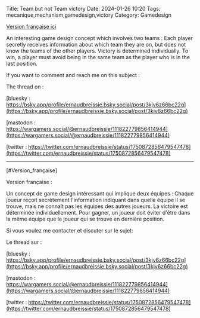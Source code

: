 Title: Team but not Team victory
Date: 2024-01-26 10:20
Tags: mecanique,mechanism,gamedesign,victory
Category: Gamedesign

[Version française ici](#Version_française)

An interesting game design concept which  involves two teams : Each player secretly receives information about which team they are on, but does not know the teams of the other players. Victory is determined individually. To win, a player must avoid being in the same team as the player who is in the last position.


If you want to comment and reach me on this subject :

The thread on :


[bluesky : https://bsky.app/profile/ernaudbreissie.bsky.social/post/3kjv6z66bc22g](https://bsky.app/profile/ernaudbreissie.bsky.social/post/3kjv6z66bc22g)


[mastodon : https://wargamers.social/@ernaudbreissie/111822779856414944](https://wargamers.social/@ernaudbreissie/111822779856414944)


[twitter : https://twitter.com/ernaudbreissie/status/1750872856479547478](https://twitter.com/ernaudbreissie/status/1750872856479547478)


______________________

[#Version_française]

Version française :


Un concept de game design intéressant qui implique deux équipes : Chaque joueur reçoit secrètement l'information indiquant dans quelle équipe il se trouve, mais ne connaît pas les équipes des autres joueurs. La victoire est déterminée individuellement. Pour gagner, un joueur doit éviter d'être dans la même équipe que le joueur qui se trouve en dernière position.



Si vous voulez me contacter et discuter sur le sujet:

Le thread sur :


[bluesky : https://bsky.app/profile/ernaudbreissie.bsky.social/post/3kjv6z66bc22g](https://bsky.app/profile/ernaudbreissie.bsky.social/post/3kjv6z66bc22g)


[mastodon : https://wargamers.social/@ernaudbreissie/111822779856414944](https://wargamers.social/@ernaudbreissie/111822779856414944)


[twitter : https://twitter.com/ernaudbreissie/status/1750872856479547478](https://twitter.com/ernaudbreissie/status/1750872856479547478)

